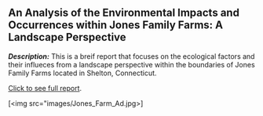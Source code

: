 ## An Analysis of the Environmental Impacts and Occurrences within Jones Family Farms: A Landscape Perspective

***Description:***
This is a breif report that focuses on the ecological factors and their influeces from a landscape perspective within the 
boundaries of Jones Family Farms located in Shelton, Connecticut.

<a href="pdf/Landscape Report.pdf">Click to see full report</a>.

[<img src="images/Jones_Farm_Ad.jpg>]
